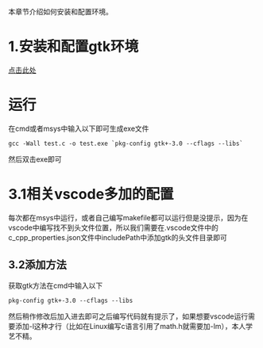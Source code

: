 本章节介绍如何安装和配置环境。
# 1.安装和配置gtk环境
[点击此处](https://www.jianshu.com/p/5c387de92a87)
# 运行
在cmd或者msys中输入以下即可生成exe文件
```
gcc -Wall test.c -o test.exe `pkg-config gtk+-3.0 --cflags --libs`
```
然后双击exe即可
# 3.1相关vscode多加的配置
每次都在msys中运行，或者自己编写makefile都可以运行但是没提示，因为在vscode中编写找不到头文件位置，所以我们需要在.vscode文件中的c_cpp_properties.json文件中includePath中添加gtk的头文件目录即可
## 3.2添加方法
获取gtk方法在cmd中输入以下
```
pkg-config gtk+-3.0 --cflags --libs
```
然后稍作修改后加入进去即可之后编写代码就有提示了，如果想要vscode运行需要添加-l这种才行（比如在Linux编写c语言引用了math.h就需要加-lm），本人学艺不精。
